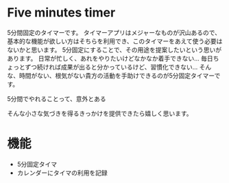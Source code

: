 # Five minutes timer
5分間固定のタイマーです。
タイマーアプリはメジャーなものが沢山あるので、基本的な機能が欲しい方はそちらを利用でき、このタイマーをあえて使う必要はないかと思います。
5分固定にすることで、その用途を提案したいという思いがあります。
日常が忙しく、あれをやりたいけどなかなか着手できない...
毎日ちょっとずつ続ければ成果が出ると分かっているけど、習慣化できない...
そんな、時間がない、根気がない貴方の活動を手助けできるのが5分固定タイマーです。

5分間でやれることって、意外とある

そんな小さな気づきを得るきっかけを提供できたら嬉しく思います。

# 機能
- 5分固定タイマ
- カレンダーにタイマの利用を記録
